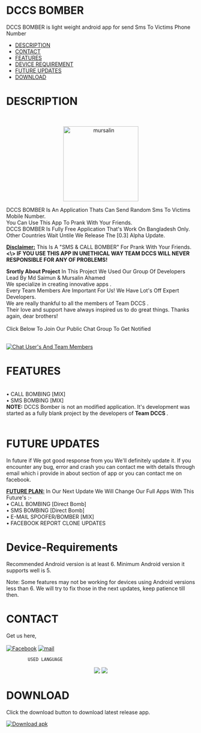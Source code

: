 # DCCS BOMBER
<!-- FUCK YOU CODE COPPER Or Code View Users -->
<!-- Work Hard Progress Will Run Behind You(Dialog Copyed From 3idiot Movies ) -->
<!-- Some Text Or Short Code ( For Completing This Readme File) Collected From Friends Github @Peaky-XD & @MAK-GANG -->
<!-- Trying To Code By Mursalin Ahamed Khan Alin Sorry If You Got Hurt   -->

DCCS BOMBER is light weight android app for send Sms To Victims Phone Number

- [DESCRIPTION](#description)
- [CONTACT](#contact)
- [FEATURES](#features)
- [DEVICE REQUIREMENT](#Device-Requirements)
- [FUTURE UPDATES](#future-updates)
- [DOWNLOAD](#download)
#
# DESCRIPTION 
<br>
<p align="center">
<a href="#">
<img title="DCCS logo" alt="mursalin" src="https://i.postimg.cc/6phrjDzK/IMG-20230411-WA0002.jpg" height="200" width="200">
</a>
</p>
 DCCS BOMBER Is An Application Thats Can Send Random Sms To Victims Mobile Number. <br>You Can Use This App To Prank With Your Friends.<br>DCCS BOMBER Is Fully Free Application That's Work On Bangladesh Only. <br>Other Countries Wait Untile We Release The [0.3] Alpha Update. 
 
 </p>
<b><u>Disclaimer:</u></b> This Is A "SMS & CALL BOMBER" For Prank With Your Friends.<b><br> <\> IF YOU USE THIS APP IN UNETHICAL WAY TEAM DCCS WILL NEVER RESPONSIBLE FOR ANY OF PROBLEMS! </b>
</p>
<p>
<b>Srortly About Project</b>
In This Project We Used Our Group Of Developers Lead By Md Saimun & Mursalin Ahamed
<br>We specialize in creating innovative apps .
<br>Every Team Members Are Important For Us! We Have Lot's Off Expert Developers.
<br>We are really thankful to all the members of Team DCCS . <br>Their love and support have always inspired us to do great things. Thanks again, dear brothers!
<br><br>
 Click Below To Join Our Public Chat Group To Get Notified 
 
 <br><a href="https://m.me/j/AbYWUCoB8nUkTqEM/">
        <img src="https://img.shields.io/discord/308323056592486420?logo=discord"
            alt="Chat User's And Team Members "></a>
            
#
# FEATURES
<br>
        • CALL BOMBING [MIX]
 
<br>
        • SMS BOMBING  [MIX]
 
<br>
<b>NOTE:</b> DCCS Bomber is not an modified application. It's development was started as a fully blank project by the developers of <b>Team DCCS </b>.
<br>
<br>


##
# FUTURE UPDATES
In future if We got good response from you We'll definitely update it.
If you encounter any bug, error and crash you can contact me with details through email which i provide in about section of app or you can contact me on facebook.
<p>
<b><u>FUTURE PLAN:</u></b> In Our Next Update We Will Change Our Full Apps With This Future's :- <br>
        • CALL BOMBING [Direct Bomb]
 
<br>
        • SMS BOMBING  [Direct Bomb]
 
<br>
        • E-MAIL SPOOFER/BOMBER  [MIX]
 
<br>
        • FACEBOOK REPORT CLONE UPDATES 
 
<br>
</p>

# Device-Requirements

Recommended Android version is at least 6. Minimum Android version it supports well is 5.

Note: Some features may not be working for devices using Android versions less than 6. We will try to fix those in the next updates, keep patience till then.

# CONTACT
Get us here,<br></br>
[![Facebook](https://img.shields.io/badge/Facebook-1877F2?style=for-the-badge&logo=facebook&logoColor=white)](https://www.facebook.com/mursalinahamedkhanalin/)
[![mail](https://img.shields.io/badge/Gmail-D14836?style=for-the-badge&logo=gmail&logoColor=white)](mailto:teamdccs@gmail.com)

			USED LANGUAGE 
<p align="center">
<img src="https://img.shields.io/badge/Java-ED8B00?style=for-the-badge&logo=java&logoColor=white">
<img src="https://img.shields.io/badge/JavaScript-F7DF1E?style=for-the-badge&logo=javascript&logoColor=black">
<p>

# DOWNLOAD
Click the download button to download latest release app.

<!-- BEGIN LATEST DOWNLOAD BUTTON -->
[![Download apk](https://custom-icon-badges.herokuapp.com/badge/-Download-blue?style=for-the-badge&logo=download&logoColor=white "Download apk")](https://firebasestorage.googleapis.com/v0/b/dccs-sms.appspot.com/o/dccs_bomber.apk?alt=media&token=5dd3a4d2-ab90-45fa-9290-f5897328a2ae)
<!-- END LATEST DOWNLOAD BUTTON -->
